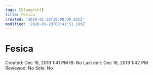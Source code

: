 ```yaml
---
tags: [blueprint]
title: Fesica
created: '2020-01-28T18:08:00.925Z'
modified: '2020-01-29T08:41:51.189Z'
---
```


# Fesica

Created: Dec 16, 2019 1:41 PM
IB: No
Last edit: Dec 16, 2019 1:42 PM
Reviewed: No
Sele: No
